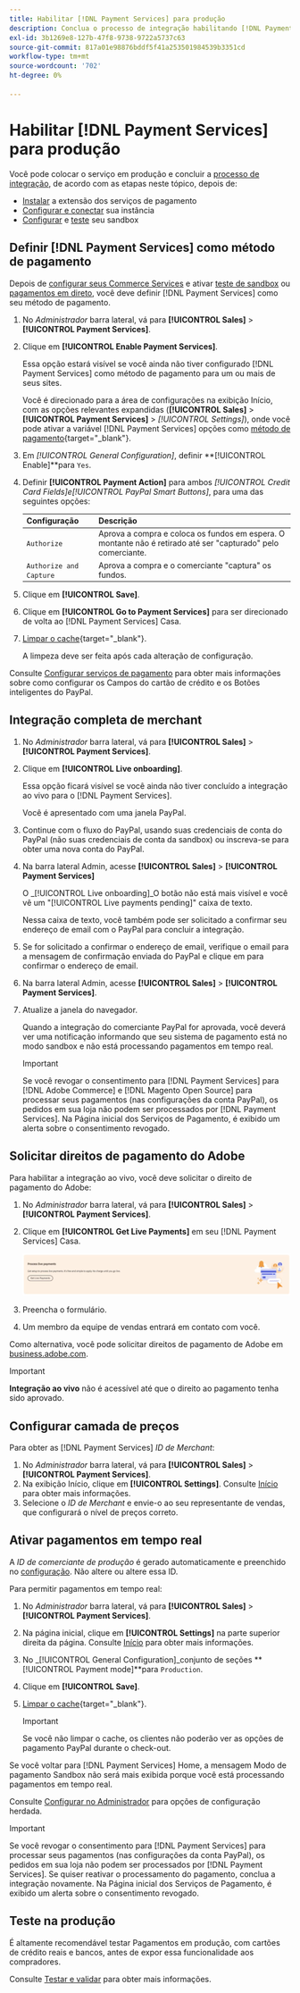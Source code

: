 ```yaml
---
title: Habilitar [!DNL Payment Services] para produção
description: Conclua o processo de integração habilitando [!DNL Payment Services] para produção.
exl-id: 3b1269e8-127b-47f8-9738-9722a5737c63
source-git-commit: 817a01e98876bddf5f41a253501984539b3351cd
workflow-type: tm+mt
source-wordcount: '702'
ht-degree: 0%

---
```


# Habilitar [!DNL Payment Services] para produção

Você pode colocar o serviço em produção e concluir a [processo de integração](onboard.md), de acordo com as etapas neste tópico, depois de:

* [Instalar](install.md) a extensão dos serviços de pagamento
* [Configurar e conectar](connect.md) sua instância
* [Configurar](sandbox.md) e [teste](test-validate.md) seu sandbox

## Definir [!DNL Payment Services] como método de pagamento

Depois de [configurar seus Commerce Services](connect.md#configure-commerce-services) e ativar [teste de sandbox](sandbox.md#enable-sandbox-testing) ou [pagamentos em direto](#enable-live-payments), você deve definir [!DNL Payment Services] como seu método de pagamento.

1. No _Administrador_ barra lateral, vá para **[!UICONTROL Sales]** > **[!UICONTROL Payment Services]**.
1. Clique em **[!UICONTROL Enable Payment Services]**.

   Essa opção estará visível se você ainda não tiver configurado [!DNL Payment Services] como método de pagamento para um ou mais de seus sites.

   Você é direcionado para a área de configurações na exibição Início, com as opções relevantes expandidas (**[!UICONTROL Sales]** > **[!UICONTROL Payment Services]** > _[!UICONTROL Settings]_), onde você pode ativar a variável [!DNL Payment Services] opções como [método de pagamento](https://docs.magento.com/user-guide/configuration/sales/payment-methods.html){target="_blank"}.

1. Em _[!UICONTROL General Configuration]_, definir **[!UICONTROL Enable]**para `Yes`.
1. Definir **[!UICONTROL Payment Action]** para ambos _[!UICONTROL Credit Card Fields]_e_[!UICONTROL PayPal Smart Buttons]_, para uma das seguintes opções:

   | Configuração | Descrição |
   |---|---|
   | `Authorize` | Aprova a compra e coloca os fundos em espera. O montante não é retirado até ser &quot;capturado&quot; pelo comerciante. |
   | `Authorize and Capture` | Aprova a compra e o comerciante &quot;captura&quot; os fundos. |

1. Clique em **[!UICONTROL Save]**.
1. Clique em **[!UICONTROL Go to Payment Services]** para ser direcionado de volta ao [!DNL Payment Services] Casa.
1. [Limpar o cache](https://docs.magento.com/user-guide/system/cache-management.html){target="_blank"}.

   A limpeza deve ser feita após cada alteração de configuração.

Consulte [Configurar serviços de pagamento](settings.md) para obter mais informações sobre como configurar os Campos do cartão de crédito e os Botões inteligentes do PayPal.

## Integração completa de merchant

1. No _Administrador_ barra lateral, vá para **[!UICONTROL Sales]** > **[!UICONTROL Payment Services]**.
1. Clique em **[!UICONTROL Live onboarding]**.

   Essa opção ficará visível se você ainda não tiver concluído a integração ao vivo para o [!DNL Payment Services].

   Você é apresentado com uma janela PayPal.

1. Continue com o fluxo do PayPal, usando suas credenciais de conta do PayPal (não suas credenciais de conta da sandbox) ou inscreva-se para obter uma nova conta do PayPal.
1. Na barra lateral Admin, acesse **[!UICONTROL Sales]** > **[!UICONTROL Payment Services]**

   O _[!UICONTROL Live onboarding]_O botão não está mais visível e você vê um &quot;[!UICONTROL Live payments pending]&quot; caixa de texto.

   Nessa caixa de texto, você também pode ser solicitado a confirmar seu endereço de email com o PayPal para concluir a integração.

1. Se for solicitado a confirmar o endereço de email, verifique o email para a mensagem de confirmação enviada do PayPal e clique em para confirmar o endereço de email.
1. Na barra lateral Admin, acesse **[!UICONTROL Sales]** > **[!UICONTROL Payment Services]**.
1. Atualize a janela do navegador.

   Quando a integração do comerciante PayPal for aprovada, você deverá ver uma notificação informando que seu sistema de pagamento está no modo sandbox e não está processando pagamentos em tempo real.

   >[!IMPORTANT]
   >
   >Se você revogar o consentimento para [!DNL Payment Services] para [!DNL Adobe Commerce] e [!DNL Magento Open Source] para processar seus pagamentos (nas configurações da conta PayPal), os pedidos em sua loja não podem ser processados por [!DNL Payment Services]. Na Página inicial dos Serviços de Pagamento, é exibido um alerta sobre o consentimento revogado.

## Solicitar direitos de pagamento do Adobe

Para habilitar a integração ao vivo, você deve solicitar o direito de pagamento do Adobe:

1. No _Administrador_ barra lateral, vá para **[!UICONTROL Sales]** > **[!UICONTROL Payment Services]**.
1. Clique em **[!UICONTROL Get Live Payments]** em seu [!DNL Payment Services] Casa.

   ![Solicitar direitos](assets/request-entitlements.png)

1. Preencha o formulário.
1. Um membro da equipe de vendas entrará em contato com você.

Como alternativa, você pode solicitar direitos de pagamento de Adobe em [business.adobe.com](https://business.adobe.com/resources/payment-services.html).

>[!IMPORTANT]
>
>**Integração ao vivo** não é acessível até que o direito ao pagamento tenha sido aprovado.

## Configurar camada de preços

Para obter as [!DNL Payment Services] _ID de Merchant_:


1. No _Administrador_ barra lateral, vá para **[!UICONTROL Sales]** > **[!UICONTROL Payment Services]**.
1. Na exibição Início, clique em **[!UICONTROL Settings]**. Consulte [Início](payments-home.md) para obter mais informações.
1. Selecione o _ID de Merchant_ e envie-o ao seu representante de vendas, que configurará o nível de preços correto.

## Ativar pagamentos em tempo real

A _ID de comerciante de produção_ é gerado automaticamente e preenchido no [configuração](configure-admin.md). Não altere ou altere essa ID.

Para permitir pagamentos em tempo real:

1. No _Administrador_ barra lateral, vá para **[!UICONTROL Sales]** > **[!UICONTROL Payment Services]**.
1. Na página inicial, clique em **[!UICONTROL Settings]** na parte superior direita da página. Consulte [Início](payments-home.md) para obter mais informações.
1. No _[!UICONTROL General Configuration]_conjunto de seções **[!UICONTROL Payment mode]**para `Production`.
1. Clique em **[!UICONTROL Save]**.
1. [Limpar o cache](https://docs.magento.com/user-guide/system/cache-management.html){target="_blank"}.

   >[!IMPORTANT]
   >
   >Se você não limpar o cache, os clientes não poderão ver as opções de pagamento PayPal durante o check-out.

Se você voltar para [!DNL Payment Services] Home, a mensagem Modo de pagamento Sandbox não será mais exibida porque você está processando pagamentos em tempo real.

Consulte [Configurar no Administrador](configure-admin.md) para opções de configuração herdada.

>[!IMPORTANT]
>
>Se você revogar o consentimento para [!DNL Payment Services] para processar seus pagamentos (nas configurações da conta PayPal), os pedidos em sua loja não podem ser processados por [!DNL Payment Services]. Se quiser reativar o processamento do pagamento, conclua a integração novamente. Na Página inicial dos Serviços de Pagamento, é exibido um alerta sobre o consentimento revogado.

## Teste na produção

É altamente recomendável testar Pagamentos em produção, com cartões de crédito reais e bancos, antes de expor essa funcionalidade aos compradores.

Consulte [Testar e validar](test-validate.md) para obter mais informações.
